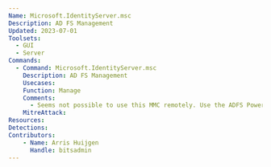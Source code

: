 ```yaml
---
Name: Microsoft.IdentityServer.msc
Description: AD FS Management
Updated: 2023-07-01
Toolsets:
  - GUI
  - Server
Commands:
  - Command: Microsoft.IdentityServer.msc
    Description: AD FS Management
    Usecases:
    Function: Manage
    Comments:
      - Seems not possible to use this MMC remotely. Use the ADFS PowerShell module instead
    MitreAttack:
Resources:
Detections:
Contributors:
    - Name: Arris Huijgen
      Handle: bitsadmin
---
```

